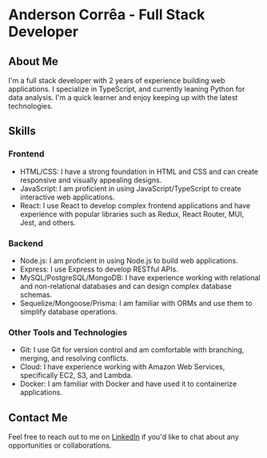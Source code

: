 # Anderson Corrêa - Full Stack Developer

## About Me

I'm a full stack developer with 2 years of experience building web applications. I specialize in TypeScript, and currently leaning Python for data analysis. I'm a quick learner and enjoy keeping up with the latest technologies.

## Skills

### Frontend

- HTML/CSS: I have a strong foundation in HTML and CSS and can create responsive and visually appealing designs.
- JavaScript: I am proficient in using JavaScript/TypeScript to create interactive web applications.
- React: I use React to develop complex frontend applications and have experience with popular libraries such as Redux, React Router, MUI, Jest, and others.

### Backend

- Node.js: I am proficient in using Node.js to build web applications.
- Express: I use Express to develop RESTful APIs.
- MySQL/PostgreSQL/MongoDB: I have experience working with relational and non-relational databases and can design complex database schemas.
- Sequelize/Mongoose/Prisma: I am familiar with ORMs and use them to simplify database operations.

### Other Tools and Technologies

- Git: I use Git for version control and am comfortable with branching, merging, and resolving conflicts.
- Cloud: I have experience working with Amazon Web Services, specifically EC2, S3, and Lambda.
- Docker: I am familiar with Docker and have used it to containerize applications.

## Contact Me

Feel free to reach out to me on [LinkedIn](https://www.linkedin.com/in/andersonfpcorrea/) if you'd like to chat about any opportunities or collaborations.
